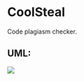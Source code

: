 # CoolSteal

  
 Code plagiasm checker.

 ## UML:
 ![](https://www.lucidchart.com/publicSegments/view/f4eb10cd-7e9c-489f-87bf-700b06e65345/image.png)
